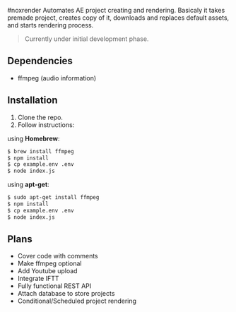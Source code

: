 #noxrender
Automates AE project creating and rendering.
Basicaly it takes premade project, creates copy of it, downloads and replaces default assets, and starts rendering process.

>Currently under initial development phase.

## Dependencies
- ffmpeg (audio information)

## Installation
1. Clone the repo.
2. Follow instructions:

using **Homebrew**:

```sh
$ brew install ffmpeg
$ npm install
$ cp example.env .env
$ node index.js
```

using **apt-get**:

```sh
$ sudo apt-get install ffmpeg
$ npm install
$ cp example.env .env
$ node index.js
```

## Plans
- Cover code with comments
- Make ffmpeg optional
- Add Youtube upload
- Integrate IFTT
- Fully functional REST API
- Attach database to store projects
- Conditional/Scheduled project rendering
